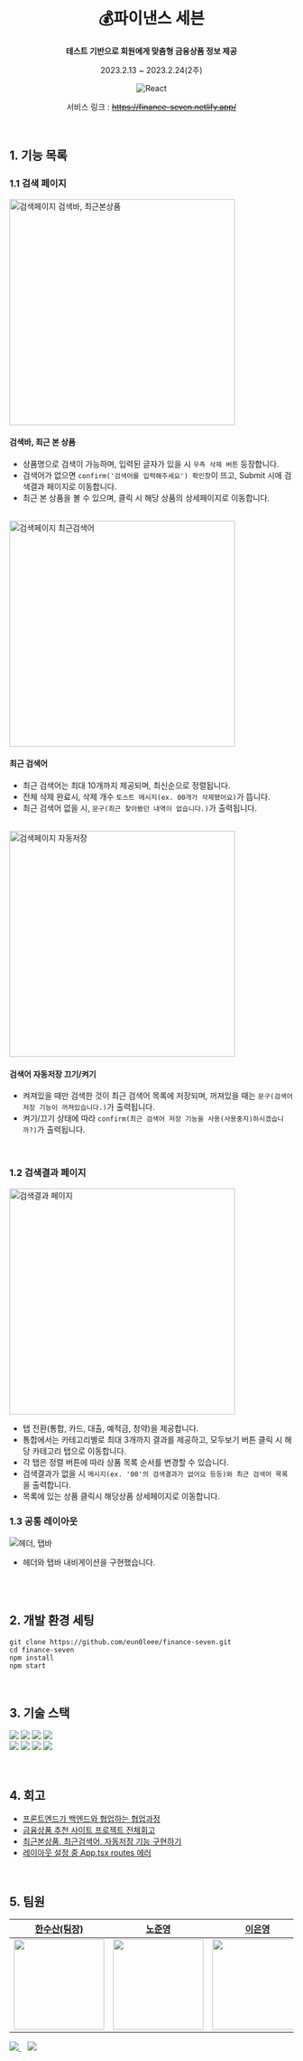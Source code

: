 <div align="center">
  
# 💰파이낸스 세븐  
**테스트 기반으로 회원에게 맞춤형 금융상품 정보 제공**  

2023.2.13 ~ 2023.2.24(2주)

![React](https://img.shields.io/badge/react-v18+-blue?logo=react)  

서비스 링크 : ~~https://finance-seven.netlify.app/~~

</div>

<br/>

## 1. 기능 목록

### 1.1 검색 페이지

<img src='https://user-images.githubusercontent.com/90189513/221526964-0fcf46b5-3bce-43b5-831d-fa1118a9a37c.gif' alt='검색페이지 검색바, 최근본상품' width='400px'/>

#### 검색바, 최근 본 상품
- 상품명으로 검색이 가능하며, 입력된 글자가 있을 시 `우측 삭제 버튼` 등장합니다.
- 검색어가 없으면 `confirm('검색어를 입력해주세요') 확인창`이 뜨고, Submit 시에 검색결과 페이지로 이동합니다.
- 최근 본 상품을 볼 수 있으며, 클릭 시 해당 상품의 상세페이지로 이동합니다.

<br/>

<img src='https://user-images.githubusercontent.com/90189513/221526969-51e014e8-d984-4f83-9640-6faa9567c9eb.gif' alt='검색페이지 최근검색어' width='400px'/>

#### 최근 검색어
- 최근 검색어는 최대 10개까지 제공되며, 최신순으로 정렬됩니다.
- 전체 삭제 완료시, 삭제 개수 `토스트 메시지(ex. 00개가 삭제됐어요)`가 뜹니다.
- 최근 검색어 없을 시, `문구(최근 찾아봤던 내역이 없습니다.)`가 출력됩니다.

<br/>

<img src='https://user-images.githubusercontent.com/90189513/221526953-febbd1d6-9a9e-4bb3-b3f1-ecf3ca162bad.gif' alt='검색페이지 자동저장' width='400px'/>

#### 검색어 자동저장 끄기/켜기
- 켜져있을 때만 검색한 것이 최근 검색어 목록에 저장되며, 꺼져있을 때는 `문구(검색어 저장 기능이 꺼져있습니다.)`가 출력됩니다.
- 켜기/끄기 상태에 따라 `confirm(최근 검색어 저장 기능을 사용(사용중지)하시겠습니까?)`가 출력됩니다.

<br/>

### 1.2 검색결과 페이지

<img src='https://user-images.githubusercontent.com/90189513/221529636-b9c5ee69-6053-49ef-9233-58241ce425eb.gif' alt='검색결과 페이지' width='400px'/>

- 탭 전환(통합, 카드, 대출, 예적금, 청약)을 제공합니다.
- 통합에서는 카테고리별로 최대 3개까지 결과를 제공하고, 모두보기 버튼 클릭 시 해당 카테고리 탭으로 이동합니다.
- 각 탭은 정렬 버튼에 따라 상품 목록 순서를 변경할 수 있습니다.
- 검색결과가 없을 시 `메시지(ex. '00'의 검색결과가 없어요 등등)와 최근 검색어 목록`을 출력합니다.
- 목록에 있는 상품 클릭시 해당상품 상세페이지로 이동합니다.

### 1.3 공통 레이아웃

![헤더, 탭바](https://user-images.githubusercontent.com/90189513/221530524-01ef1292-6982-4e4a-908b-40179f2b0741.gif)

- 헤더와 탭바 내비게이션을 구현했습니다.

<br><br>

## 2. 개발 환경 세팅
```
git clone https://github.com/eun0leee/finance-seven.git
cd finance-seven
npm install
npm start
```

<br>

## 3. 기술 스택

<img src="https://img.shields.io/badge/react-61DAFB?style=for-the-badge&logo=react&logoColor=black"> <img src="https://img.shields.io/badge/Reduxtoolkit-764ABC?style=for-the-badge&logo=Redux&logoColor=white"> <img src="https://img.shields.io/badge/typescript-3178C6?style=for-the-badge&logo=typescript&logoColor=white"> <img src="https://img.shields.io/badge/styledcomponents-DB7093?style=for-the-badge&logo=styledcomponents&logoColor=white"> <br> <img src="https://img.shields.io/badge/reacticons-e91e63?style=for-the-badge&logo=react&logoColor=white"> <img src="https://img.shields.io/badge/Axios-671ddf?style=for-the-badge&logo=Axios&logoColor=white"> <img src="https://img.shields.io/badge/netlify-00C7B7?style=for-the-badge&logo=netlify&logoColor=white">  <img src="https://img.shields.io/badge/Vite-646CFF?style=for-the-badge&logo=Vite&logoColor=white">

<br>

## 4. 회고
- [프론트엔드가 백엔드와 협업하는 협업과정](https://velog.io/@eun0leee/프론트엔드백엔드-팀프로젝트금융상품-추천사이트-만들기)  
- [금융상품 추천 사이트 프로젝트 전체회고](https://velog.io/@eun0leee/금융상품-추천-사이트-전체회고)  
- [최근본상품, 최근검색어, 자동저장 기능 구현하기](https://velog.io/@eun0leee/React-최근본상품-최근검색어-자동저장-기능-구현하기)  
- [레이아웃 설정 중 App.tsx routes 에러](https://velog.io/@eun0leee/React-App.tsx-routes-에러)  

<br>

## 5. 팀원

|<a href="https://github.com/0nesan">한수산(팀장)</a>|<a href="https://github.com/ghgt1">노준영</a>|<a href="https://github.com/eun0leee">이은영</a>|<a href="https://github.com/Hyojina">김효진</a>|
|:---:|:---:|:---:|:---:|
|<a href="https://github.com/0nesan"><img src="https://avatars.githubusercontent.com/u/76930602?v=4" width=160/></a>|<a href="https://github.com/ghgt1"><img src="https://avatars.githubusercontent.com/u/35508595?v=4" width=160/></a>|<a href="https://github.com/eun0leee"><img src="https://avatars.githubusercontent.com/u/90189513?v=4" width=160/></a>|<a href="https://github.com/Hyojina"><img src="https://avatars.githubusercontent.com/u/107975281?v=4" width=160/></a>|

<a href="https://github.com/KDT3MiniProjectTeam-7/Mini_Project_FE">
  <img src="https://img.shields.io/badge/팀레포-181717?style=for-the-badge&logo=github&logoColor=white" />
</a>&nbsp;&nbsp;
<a href="https://www.notion.so/7-00708e93757c4cbbaf91868a9873c92f">
  <img src="https://img.shields.io/badge/팀노션-fc9847?style=for-the-badge&logo=notion&logoColor=white" />
</a>
